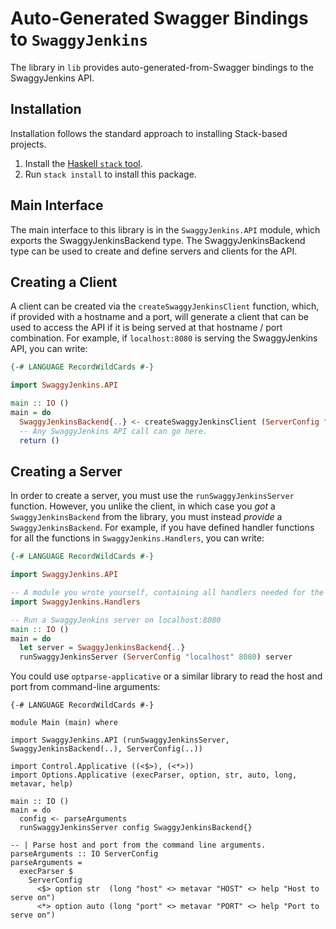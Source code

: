 # Auto-Generated Swagger Bindings to `SwaggyJenkins`

The library in `lib` provides auto-generated-from-Swagger bindings to the SwaggyJenkins API.

## Installation

Installation follows the standard approach to installing Stack-based projects.

1. Install the [Haskell `stack` tool](http://docs.haskellstack.org/en/stable/README).
2. Run `stack install` to install this package.

## Main Interface

The main interface to this library is in the `SwaggyJenkins.API` module, which exports the SwaggyJenkinsBackend type. The SwaggyJenkinsBackend
type can be used to create and define servers and clients for the API.

## Creating a Client

A client can be created via the `createSwaggyJenkinsClient` function, which, if provided with a hostname and a port, will generate
a client that can be used to access the API if it is being served at that hostname / port combination. For example, if
`localhost:8080` is serving the SwaggyJenkins API, you can write:

```haskell
{-# LANGUAGE RecordWildCards #-}

import SwaggyJenkins.API

main :: IO ()
main = do
  SwaggyJenkinsBackend{..} <- createSwaggyJenkinsClient (ServerConfig "localhost" 8080)
  -- Any SwaggyJenkins API call can go here.
  return ()
```

## Creating a Server

In order to create a server, you must use the `runSwaggyJenkinsServer` function. However, you unlike the client, in which case you *got* a `SwaggyJenkinsBackend`
from the library, you must instead *provide* a `SwaggyJenkinsBackend`. For example, if you have defined handler functions for all the
functions in `SwaggyJenkins.Handlers`, you can write:

```haskell
{-# LANGUAGE RecordWildCards #-}

import SwaggyJenkins.API

-- A module you wrote yourself, containing all handlers needed for the SwaggyJenkinsBackend type.
import SwaggyJenkins.Handlers

-- Run a SwaggyJenkins server on localhost:8080
main :: IO ()
main = do
  let server = SwaggyJenkinsBackend{..}
  runSwaggyJenkinsServer (ServerConfig "localhost" 8080) server
```

You could use `optparse-applicative` or a similar library to read the host and port from command-line arguments:
```
{-# LANGUAGE RecordWildCards #-}

module Main (main) where

import SwaggyJenkins.API (runSwaggyJenkinsServer, SwaggyJenkinsBackend(..), ServerConfig(..))

import Control.Applicative ((<$>), (<*>))
import Options.Applicative (execParser, option, str, auto, long, metavar, help)

main :: IO ()
main = do
  config <- parseArguments
  runSwaggyJenkinsServer config SwaggyJenkinsBackend{}

-- | Parse host and port from the command line arguments.
parseArguments :: IO ServerConfig
parseArguments =
  execParser $
    ServerConfig
      <$> option str  (long "host" <> metavar "HOST" <> help "Host to serve on")
      <*> option auto (long "port" <> metavar "PORT" <> help "Port to serve on")
```
